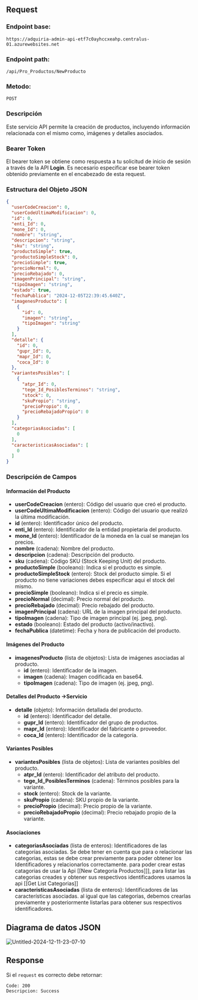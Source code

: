## Request

### Endpoint base:

```HTTP
https://adquiria-admin-api-etf7c0ayhccxeahp.centralus-01.azurewebsites.net
```

### Endpoint path:

```http
/api/Pro_Productos/NewProducto
```

### Metodo:

```HTTP
POST
```

### Descripción

Este servicio API permite la creación de productos, incluyendo información relacionada con el mismo como, imágenes y detalles asociados.


### Bearer Token
El bearer token se obtiene como respuesta a tu solicitud de inicio de sesión a través de la API **Login**. Es necesario especificar ese bearer token obtenido previamente en el encabezado de esta request.

### Estructura del Objeto JSON

```json
{
  "userCodeCreacion": 0,
  "userCodeUltimaModificacion": 0,
  "id": 0,
  "enti_Id": 0,
  "mone_Id": 0,
  "nombre": "string",
  "descripcion": "string",
  "sku": "string",
  "productoSimple": true,
  "productoSimpleStock": 0,
  "precioSimple": true,
  "precioNormal": 0,
  "precioRebajado": 0,
  "imagenPrincipal": "string",
  "tipoImagen": "string",
  "estado": true,
  "fechaPublica": "2024-12-05T22:39:45.640Z",
  "imagenesProducto": [
    {
      "id": 0,
      "imagen": "string",
      "tipoImagen": "string"
    }
  ],
  "detalle": {
    "id": 0,
    "gupr_Id": 0,
    "mapr_Id": 0,
    "coca_Id": 0
  },
  "variantesPosibles": [
    {
      "atpr_Id": 0,
      "tege_Id_PosiblesTerminos": "string",
      "stock": 0,
      "skuPropio": "string",
      "precioPropio": 0,
      "precioRebajadoPropio": 0
    }
  ],
  "categoriasAsociadas": [
    0
  ],
  "caracteristicasAsociadas": [
    0
  ]
}
```


### Descripción de Campos

#### Información del Producto

- **userCodeCreacion** (entero): Código del usuario que creó el producto.
- **userCodeUltimaModificacion** (entero): Código del usuario que realizó la última modificación.
- **id** (entero): Identificador único del producto.
- **enti_Id** (entero): Identificador de la entidad propietaria del producto.
- **mone_Id** (entero): Identificador de la moneda en la cual se manejan los precios.
- **nombre** (cadena): Nombre del producto.
- **descripcion** (cadena): Descripción del producto.
- **sku** (cadena): Código SKU (Stock Keeping Unit) del producto.
- **productoSimple** (booleano): Indica si el producto es simple.
- **productoSimpleStock** (entero): Stock del producto simple. Si el producto no tiene variaciones debes especificar aqui el stock del mismo.
- **precioSimple** (booleano): Indica si el precio es simple.
- **precioNormal** (decimal): Precio normal del producto.
- **precioRebajado** (decimal): Precio rebajado del producto.
- **imagenPrincipal** (cadena): URL de la imagen principal del producto.
- **tipoImagen** (cadena): Tipo de imagen principal (ej. jpeg, png).
- **estado** (booleano): Estado del producto (activo/inactivo).
- **fechaPublica** (datetime): Fecha y hora de publicación del producto.

#### Imágenes del Producto

- **imagenesProducto** (lista de objetos): Lista de imágenes asociadas al producto.
    - **id** (entero): Identificador de la imagen.
    - **imagen** (cadena): Imagen codificada en base64.
    - **tipoImagen** (cadena): Tipo de imagen (ej. jpeg, png).

#### Detalles del Producto ->Servicio

- **detalle** (objeto): Información detallada del producto.
    - **id** (entero): Identificador del detalle.
    - **gupr_Id** (entero): Identificador del grupo de productos.
    - **mapr_Id** (entero): Identificador del fabricante o proveedor.
    - **coca_Id** (entero): Identificador de la categoría.

#### Variantes Posibles

- **variantesPosibles** (lista de objetos): Lista de variantes posibles del producto.
    - **atpr_Id** (entero): Identificador del atributo del producto.
    - **tege_Id_PosiblesTerminos** (cadena): Términos posibles para la variante.
    - **stock** (entero): Stock de la variante.
    - **skuPropio** (cadena): SKU propio de la variante.
    - **precioPropio** (decimal): Precio propio de la variante.
    - **precioRebajadoPropio** (decimal): Precio rebajado propio de la variante.

#### Asociaciones

- **categoriasAsociadas** (lista de enteros): Identificadores de las categorías asociadas. Se debe tener en cuenta que para o relacionar las categorias, estas se debe crear previamente para poder obtener los Identificadores y relacionarlos correctamente. para poder crear estas catagorias de usar la Api [[New Categoria Productos]]], para listar las categorias creades y obtener sus respectivos identificadores usamos la api [[Get List Categorias]]
- **caracteristicasAsociadas** (lista de enteros): Identificadores de las características asociadas. al igual que las categorias, debemos crearlas previamente y posteriormente listarlas para obtener sus respectivos identificadores.

## Diagrama de datos JSON
![Untitled-2024-12-11-23-07-10](https://github.com/user-attachments/assets/665e55c2-698e-49cb-94e7-649d53977576)


## Response
Si el `request` es correcto debe retornar:

```
Code: 200
Descripcion: Success
```

